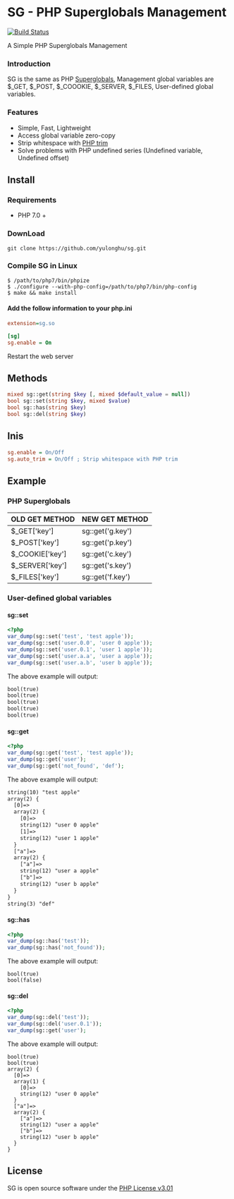 # SG - PHP Superglobals Management
[![Build Status](https://travis-ci.org/yulonghu/sg.svg?branch=master)](https://travis-ci.org/yulonghu/sg)

A Simple PHP Superglobals Management

### Introduction

SG is the same as PHP [Superglobals](http://php.net/manual/en/language.variables.superglobals.php), Management global variables are $_GET, $_POST, $_COOOKIE, $_SERVER, $_FILES, User-defined global variables.

### Features
- Simple, Fast, Lightweight
- Access global variable zero-copy
- Strip whitespace with [PHP trim](http://php.net/manual/en/function.trim.php)
- Solve problems with PHP undefined series (Undefined variable, Undefined offset)

## Install
### Requirements
- PHP 7.0 +

### DownLoad
```
git clone https://github.com/yulonghu/sg.git
```

### Compile SG in Linux
```
$ /path/to/php7/bin/phpize
$ ./configure --with-php-config=/path/to/php7/bin/php-config
$ make && make install
```

#### Add the follow information to your php.ini
```ini
extension=sg.so

[sg]
sg.enable = On
```

Restart the web server

## Methods
```php
mixed sg::get(string $key [, mixed $default_value = null])
bool sg::set(string $key, mixed $value)
bool sg::has(string $key)
bool sg::del(string $key)
```

## Inis
```ini
sg.enable = On/Off
sg.auto_trim = On/Off ; Strip whitespace with PHP trim
```
## Example

### PHP Superglobals

|OLD GET METHOD|NEW GET METHOD|
| ------ | ------ |
|$_GET['key']|sg::get('g.key')|
|$_POST['key']|sg::get('p.key')|
|$_COOKIE['key']|sg::get('c.key')|
|$_SERVER['key']|sg::get('s.key')|
|$_FILES['key']|sg::get('f.key')|

### User-defined global variables

#### sg::set
```php
<?php
var_dump(sg::set('test', 'test apple'));
var_dump(sg::set('user.0.0', 'user 0 apple'));
var_dump(sg::set('user.0.1', 'user 1 apple'));
var_dump(sg::set('user.a.a', 'user a apple'));
var_dump(sg::set('user.a.b', 'user b apple'));
```
The above example will output:
```txt
bool(true)
bool(true)
bool(true)
bool(true)
bool(true)
```

#### sg::get
```php
<?php
var_dump(sg::get('test', 'test apple'));
var_dump(sg::get('user');
var_dump(sg::get('not_found', 'def');
```
The above example will output:
```txt
string(10) "test apple"
array(2) {
  [0]=>
  array(2) {
    [0]=>
    string(12) "user 0 apple"
    [1]=>
    string(12) "user 1 apple"
  }
  ["a"]=>
  array(2) {
    ["a"]=>
    string(12) "user a apple"
    ["b"]=>
    string(12) "user b apple"
  }
}
string(3) "def"
```
#### sg::has
```php
<?php
var_dump(sg::has('test'));
var_dump(sg::has('not_found'));
```
The above example will output:
```
bool(true)
bool(false)
```
#### sg::del
```php
<?php
var_dump(sg::del('test'));
var_dump(sg::del('user.0.1'));
var_dump(sg::get('user');
```
The above example will output:
```
bool(true)
bool(true)
array(2) {
  [0]=>
  array(1) {
    [0]=>
    string(12) "user 0 apple"
  }
  ["a"]=>
  array(2) {
    ["a"]=>
    string(12) "user a apple"
    ["b"]=>
    string(12) "user b apple"
  }
}
```

## License
SG is open source software under the [PHP License v3.01](http://www.php.net/license/3_01.txt)

